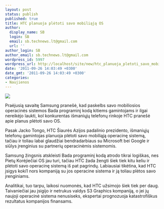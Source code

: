 ```yaml
---
layout: post
status: publish
published: true
title: HTC planuoja plėtoti savo mobiliąją OS
author:
  display_name: SB
  login: SB
  email: sb.technews.lt@gmail.com
  url: ''
author_login: SB
author_email: sb.technews.lt@gmail.com
wordpress_id: 5997
wordpress_url: http://localhost/site/new/htc_planuoja_pletoti_savo_mobiliaja_os/
date: '2011-09-26 14:03:49 +0300'
date_gmt: '2011-09-26 14:03:49 +0300'
categories:
- Naujienos
---
```

<div class="imgright"><img src="http://technews.lt/upload/htcraider4g02.jpg"  /></div>
<p>Praėjusią savaitę Samsung pranešė, kad paskelbs savo mobiliosios operacinės sistemos Bada programinį kodą kitiems gamintojams ir ilgai nereikėjo laukti, kol konkurentas išmaniųjų telefonų rinkoje HTC pranešė apie planus plėtoti savo OS.</p>
<p>Pasak Jacko Tongo, HTC Šiaurės Azijos padalinio prezidento, išmaniųjų telefonų gamintojas planuoja plėtoti savo mobiliąją operacinę sistemą, tačiau ir toliau labai glaudžiai bendradarbiaus su Microsoft bei Google ir siūlys įrenginius su partnerių operacinėmis sistemomis.</p>
<p>Samsung žingsnis atskleisti Bada programinį kodą atrodo tikrai logiškas, nes Pietų Korėjiečiai OS jau turi, tačiau HTC žada žengti šiek tiek kitu keliu ir plėtoti savo operacinę sistemą iš pat pagrindų. Labiausiai tikėtina, kad HTC įsigys koki1 nors kompaniją su jos operacine sistema ir ją toliau plėtos savo įrenginiams.</p>
<p>Analitikai, tuo tarpu, laikosi nuomonės, kad HTC užsimojo šiek tiek per daug. Taivaniečiai jau įsigijo ir netrukus valdys S3 Graphics kompaniją, o jei jų naujoji operacinė sistema nenusiseks, ekspertai prognozuoja katastrofiškus rezultatus kompanijos finansams.</p>
